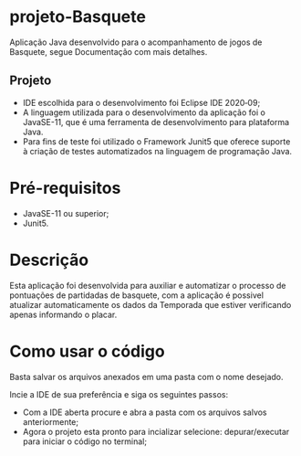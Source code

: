 # projeto-Basquete
Aplicação Java desenvolvido para o acompanhamento de jogos de Basquete, segue Documentação com mais detalhes.


## Projeto

- IDE escolhida para o desenvolvimento foi Eclipse IDE 2020‑09;
- A linguagem utilizada para o desenvolvimento da aplicação foi o JavaSE-11, que é uma ferramenta de desenvolvimento para plataforma Java.
- Para fins de teste foi utilizado o Framework Junit5 que oferece suporte à criação de testes automatizados na linguagem de programação Java.


# Pré-requisitos

- JavaSE-11 ou superior;
- Junit5.

# Descrição

Esta aplicação foi desenvolvida para auxiliar e automatizar o processo de pontuações de partidadas de basquete, com a aplicação
é possivel atualizar automaticamente os dados da Temporada que estiver verificando apenas informando o placar.

# Como usar o código
 Basta salvar os arquivos anexados em uma pasta com o nome desejado.
 
Incie a IDE de sua preferência e siga os seguintes passos: 

- Com a IDE aberta procure e abra a pasta  com os arquivos salvos anteriormente;
- Agora o projeto esta pronto para incializar selecione: depurar/executar para iniciar o código no terminal;

